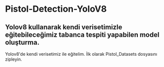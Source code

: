 # Pistol-Detection-YoloV8
 
## Yolov8 kullanarak kendi verisetimizle eğitebileceğimiz tabanca tespiti yapabilen model oluşturma.
Yolov8'de kendi verisetimiz ile eğitelim.
İlk olarak Pistol_Datasets dosyasını zipleyin.
